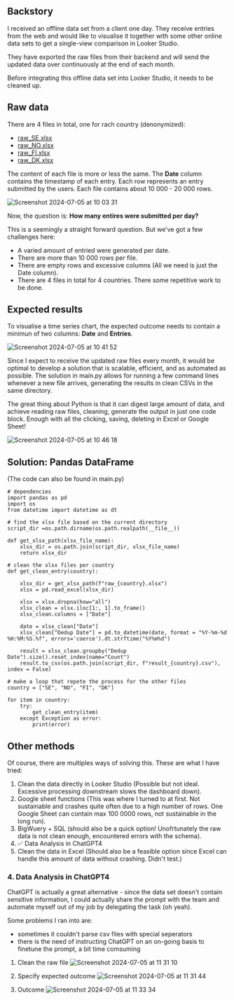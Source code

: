 ## Backstory
I received an offline data set from a client one day. They receive entries from the web and would like to visualise it together with some other online data sets to get a single-view comparison in Looker Studio. 

They have exported the raw files from their backend and will send the updated data over continuously at the end of each month. 

Before integrating this offline data set into Looker Studio, it needs to be cleaned up.

## Raw data

There are 4 files in total, one for rach country (denonymized):
- [raw_SE.xlsx](https://github.com/user-attachments/files/16106886/raw_SE.xlsx)
- [raw_NO.xlsx](https://github.com/user-attachments/files/16106884/raw_NO.xlsx)
- [raw_FI.xlsx](https://github.com/user-attachments/files/16106881/raw_FI.xlsx)
- [raw_DK.xlsx](https://github.com/user-attachments/files/16106880/raw_DK.xlsx)

The content of each file is more or less the same. The **Date** column contains the timestamp of each entry. Each row represents an entry submitted by the users. 
Each file contains about 10 000 - 20 000 rows.

![Screenshot 2024-07-05 at 10 03 31](https://github.com/carmenjjw/clean-offline-entries-dataframe/assets/78700539/0a2352fa-f831-4fb7-b44d-44b6984f860e)

Now, the question is: **How many entires were submitted per day?**

This is a seemingly a straight forward question. But we’ve got a few challenges here:

- A varied amount of entried were generated per date. 
- There are more than 10 000 rows per file.
- There are empty rows and excessive columns (All we need is just the Date column).
- There are 4 files in total for 4 countries. There some repetitive work to be done.

## Expected results

To visualise a time series chart, the expected outcome needs to contain a minimun of two columns: **Date** and **Entries**.

![Screenshot 2024-07-05 at 10 41 52](https://github.com/carmenjjw/clean-offline-entries-dataframe/assets/78700539/1acf7d16-93ff-484f-8a4c-1b05cfeb8702)

Since I expect to receive the updated raw files every month, it would be optimal to develop a solution that is scalable, efficient, and as automated as possible. The solution in main.py allows for running a few command lines whenever a new file arrives, generating the results in clean CSVs in the same directory.

The great thing about Python is that it can digest large amount of data, and achieve reading raw files, cleaning, generate the output in just one code block. 
Enough with all the clicking, saving, deleting in Excel or Google Sheet! 


![Screenshot 2024-07-05 at 10 46 18](https://github.com/carmenjjw/clean-offline-entries-dataframe/assets/78700539/99bc9bce-1898-4e08-85c4-e57af49c4f67)

## Solution: Pandas DataFrame

(The code can also be found in main.py)


```
# dependencies
import pandas as pd
import os
from datetime import datetime as dt
```

```
# find the xlsx file based on the current directory
script_dir =os.path.dirname(os.path.realpath(__file__))

def get_xlsx_path(xlsx_file_name):
    xlsx_dir = os.path.join(script_dir, xlsx_file_name)
    return xlsx_dir
```

```
# clean the xlsx files per country
def get_clean_entry(country):
    
    xlsx_dir = get_xlsx_path(f"raw_{country}.xlsx")
    xlsx = pd.read_excel(xlsx_dir)

    xlsx = xlsx.dropna(how="all")
    xlsx_clean = xlsx.iloc[1:, 1].to_frame()
    xlsx_clean.columns = ["Date"]

    date = xlsx_clean["Date"]
    xlsx_clean["Dedup Date"] = pd.to_datetime(date, format = "%Y-%m-%d %H:%M:%S.%f", errors='coerce').dt.strftime("%Y%m%d")

    result = xlsx_clean.groupby("Dedup Date").size().reset_index(name="Count")
    result.to_csv(os.path.join(script_dir, f"result_{country}.csv"), index = False)
```

```
# make a loop that repete the process for the other files
country = ["SE", "NO", "FI", "DK"]

for item in country:
    try:
        get_clean_entry(item)
    except Exception as error:
        print(error)
```

## Other methods

Of course, there are multiples ways of solving this. These are what I have tried:

1. Clean the data directly in Looker Studio (Possible but not ideal. Excessive processing downstream slows the dashboard down).
2. Google sheet functions (This was where I turned to at first. Not sustainable and crashes quite often due to a high number of rows. One Google Sheet can contain max 100 0000 rows, not sustainable in the long run).
3. BigWuery + SQL (should also be a quick option! Unofrtunately the raw data is not clean enough, encountered errors with the schema).
4. ✅ Data Analysis in ChatGPT4
5. Clean the data in Excel (Should also be a feasible option since Excel can handle this amount of data without crashing. Didn't test.)


### 4. Data Analysis in ChatGPT4
ChatGPT is actually a great alternative - since the data set doesn't contain sensitive information, I could actually share the prompt with the team and automate myself out of my job by delegating the task (oh yeah). 

Some problems I ran into are:
- sometimes it couldn't parse csv files with special seperators
- there is the need of instructing ChatGPT on an on-going basis to finetune the prompt, a bit time comsuming

1. Clean the raw file
![Screenshot 2024-07-05 at 11 31 10](https://github.com/carmenjjw/clean-offline-entries-dataframe/assets/78700539/a54c3a9d-1501-4eca-a36a-d897cbeda9a9)

2. Specify expected outcome
![Screenshot 2024-07-05 at 11 31 44](https://github.com/carmenjjw/clean-offline-entries-dataframe/assets/78700539/13a582cd-4b30-4448-8ff4-e0f20d48c115)

3. Outcome
![Screenshot 2024-07-05 at 11 33 34](https://github.com/carmenjjw/clean-offline-entries-dataframe/assets/78700539/f8f79040-7d4a-41f1-9262-d47555142305)








